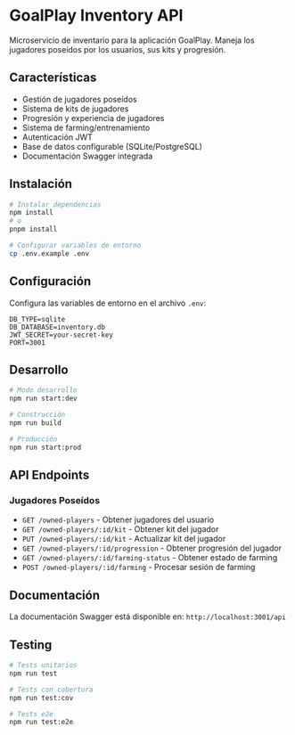 # GoalPlay Inventory API

Microservicio de inventario para la aplicación GoalPlay. Maneja los jugadores poseídos por los usuarios, sus kits y progresión.

## Características

- Gestión de jugadores poseídos
- Sistema de kits de jugadores
- Progresión y experiencia de jugadores
- Sistema de farming/entrenamiento
- Autenticación JWT
- Base de datos configurable (SQLite/PostgreSQL)
- Documentación Swagger integrada

## Instalación

```bash
# Instalar dependencias
npm install
# o
pnpm install

# Configurar variables de entorno
cp .env.example .env
```

## Configuración

Configura las variables de entorno en el archivo `.env`:

```
DB_TYPE=sqlite
DB_DATABASE=inventory.db
JWT_SECRET=your-secret-key
PORT=3001
```

## Desarrollo

```bash
# Modo desarrollo
npm run start:dev

# Construcción
npm run build

# Producción
npm run start:prod
```

## API Endpoints

### Jugadores Poseídos

- `GET /owned-players` - Obtener jugadores del usuario
- `GET /owned-players/:id/kit` - Obtener kit del jugador
- `PUT /owned-players/:id/kit` - Actualizar kit del jugador
- `GET /owned-players/:id/progression` - Obtener progresión del jugador
- `GET /owned-players/:id/farming-status` - Obtener estado de farming
- `POST /owned-players/:id/farming` - Procesar sesión de farming

## Documentación

La documentación Swagger está disponible en: `http://localhost:3001/api`

## Testing

```bash
# Tests unitarios
npm run test

# Tests con cobertura
npm run test:cov

# Tests e2e
npm run test:e2e
```